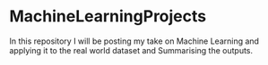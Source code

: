 # MachineLearningProjects
In this repository I will be posting my take on Machine Learning and applying it to the real world dataset and Summarising the outputs.

